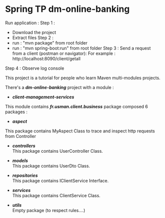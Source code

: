 # Spring TP dm-online-banking

Run application : 
Step 1 : 
- Download the project
- Extract files
Step 2 :
- run : "mvn package" from root folder
- run : "mvn spring-boot:run" from root folder
Step 3 : 
Send a request from a client (postman or navigator):
For example : 
http://localhost:8090/client/getall

Step 4 : Observe log console 


This project is a tutorial for people who learn Maven multi-modules projects.  
  
There's a ***dm-online-banking*** project with a module :
  
* ***client-management-services***  

This module contains ***fr.usman.client.business*** package composed 6 packages : 

* ***aspect***  

This package contains MyAspect Class to trace and inspect http requests from Controller

* ***controllers***  
This package contains UserController Class.

* ***models***  
This package contains UserDto Class.

* ***repositories***  
This package contains IClientService Interface.

* ***services***  
This package contains ClientService Class.

* ***utils***  
Empty package (to respect rules....)

 
